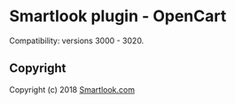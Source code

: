 # Smartlook plugin - OpenCart

Compatibility: versions 3000 - 3020.

## Copyright

Copyright (c) 2018 [Smartlook.com](https://www.smartlook.com/)